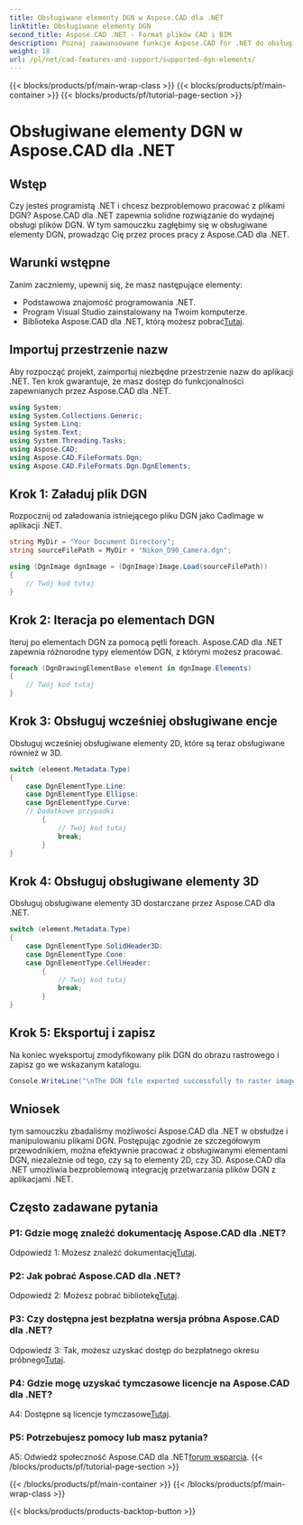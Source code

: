 ```yaml
---
title: Obsługiwane elementy DGN w Aspose.CAD dla .NET
linktitle: Obsługiwane elementy DGN
second_title: Aspose.CAD .NET - Format plików CAD i BIM
description: Poznaj zaawansowane funkcje Aspose.CAD for .NET do obsługi plików DGN. Postępuj zgodnie z naszym przewodnikiem krok po kroku, aby bezproblemowo pracować z elementami 2D i 3D.
weight: 18
url: /pl/net/cad-features-and-support/supported-dgn-elements/
---
```


{{< blocks/products/pf/main-wrap-class >}}
{{< blocks/products/pf/main-container >}}
{{< blocks/products/pf/tutorial-page-section >}}

# Obsługiwane elementy DGN w Aspose.CAD dla .NET

## Wstęp

Czy jesteś programistą .NET i chcesz bezproblemowo pracować z plikami DGN? Aspose.CAD dla .NET zapewnia solidne rozwiązanie do wydajnej obsługi plików DGN. W tym samouczku zagłębimy się w obsługiwane elementy DGN, prowadząc Cię przez proces pracy z Aspose.CAD dla .NET.

## Warunki wstępne

Zanim zaczniemy, upewnij się, że masz następujące elementy:

- Podstawowa znajomość programowania .NET.
- Program Visual Studio zainstalowany na Twoim komputerze.
-  Biblioteka Aspose.CAD dla .NET, którą możesz pobrać[Tutaj](https://releases.aspose.com/cad/net/).

## Importuj przestrzenie nazw

Aby rozpocząć projekt, zaimportuj niezbędne przestrzenie nazw do aplikacji .NET. Ten krok gwarantuje, że masz dostęp do funkcjonalności zapewnianych przez Aspose.CAD dla .NET.

```csharp
using System;
using System.Collections.Generic;
using System.Linq;
using System.Text;
using System.Threading.Tasks;
using Aspose.CAD;
using Aspose.CAD.FileFormats.Dgn;
using Aspose.CAD.FileFormats.Dgn.DgnElements;
```

## Krok 1: Załaduj plik DGN

Rozpocznij od załadowania istniejącego pliku DGN jako CadImage w aplikacji .NET.

```csharp
string MyDir = "Your Document Directory";
string sourceFilePath = MyDir + "Nikon_D90_Camera.dgn";

using (DgnImage dgnImage = (DgnImage)Image.Load(sourceFilePath))
{
    // Twój kod tutaj
}
```

## Krok 2: Iteracja po elementach DGN

Iteruj po elementach DGN za pomocą pętli foreach. Aspose.CAD dla .NET zapewnia różnorodne typy elementów DGN, z którymi możesz pracować.

```csharp
foreach (DgnDrawingElementBase element in dgnImage.Elements)
{
    // Twój kod tutaj
}
```

## Krok 3: Obsługuj wcześniej obsługiwane encje

Obsługuj wcześniej obsługiwane elementy 2D, które są teraz obsługiwane również w 3D.

```csharp
switch (element.Metadata.Type)
{
    case DgnElementType.Line:
    case DgnElementType.Ellipse:
    case DgnElementType.Curve:
    // Dodatkowe przypadki
        {
            // Twój kod tutaj
            break;
        }
}
```

## Krok 4: Obsługuj obsługiwane elementy 3D

Obsługuj obsługiwane elementy 3D dostarczane przez Aspose.CAD dla .NET.

```csharp
switch (element.Metadata.Type)
{
    case DgnElementType.SolidHeader3D:
    case DgnElementType.Cone:
    case DgnElementType.CellHeader:
        {
            // Twój kod tutaj
            break;
        }
}
```

## Krok 5: Eksportuj i zapisz

Na koniec wyeksportuj zmodyfikowany plik DGN do obrazu rastrowego i zapisz go we wskazanym katalogu.

```csharp
Console.WriteLine("\nThe DGN file exported successfully to raster image.\nFile saved at " + MyDir);
```

## Wniosek

tym samouczku zbadaliśmy możliwości Aspose.CAD dla .NET w obsłudze i manipulowaniu plikami DGN. Postępując zgodnie ze szczegółowym przewodnikiem, można efektywnie pracować z obsługiwanymi elementami DGN, niezależnie od tego, czy są to elementy 2D, czy 3D. Aspose.CAD dla .NET umożliwia bezproblemową integrację przetwarzania plików DGN z aplikacjami .NET.

## Często zadawane pytania

### P1: Gdzie mogę znaleźć dokumentację Aspose.CAD dla .NET?

 Odpowiedź 1: Możesz znaleźć dokumentację[Tutaj](https://reference.aspose.com/cad/net/).

### P2: Jak pobrać Aspose.CAD dla .NET?

 Odpowiedź 2: Możesz pobrać bibliotekę[Tutaj](https://releases.aspose.com/cad/net/).

### P3: Czy dostępna jest bezpłatna wersja próbna Aspose.CAD dla .NET?

 Odpowiedź 3: Tak, możesz uzyskać dostęp do bezpłatnego okresu próbnego[Tutaj](https://releases.aspose.com/).

### P4: Gdzie mogę uzyskać tymczasowe licencje na Aspose.CAD dla .NET?

 A4: Dostępne są licencje tymczasowe[Tutaj](https://purchase.aspose.com/temporary-license/).

### P5: Potrzebujesz pomocy lub masz pytania?

 A5: Odwiedź społeczność Aspose.CAD dla .NET[forum wsparcia](https://forum.aspose.com/c/cad/19).
{{< /blocks/products/pf/tutorial-page-section >}}

{{< /blocks/products/pf/main-container >}}
{{< /blocks/products/pf/main-wrap-class >}}

{{< blocks/products/products-backtop-button >}}
